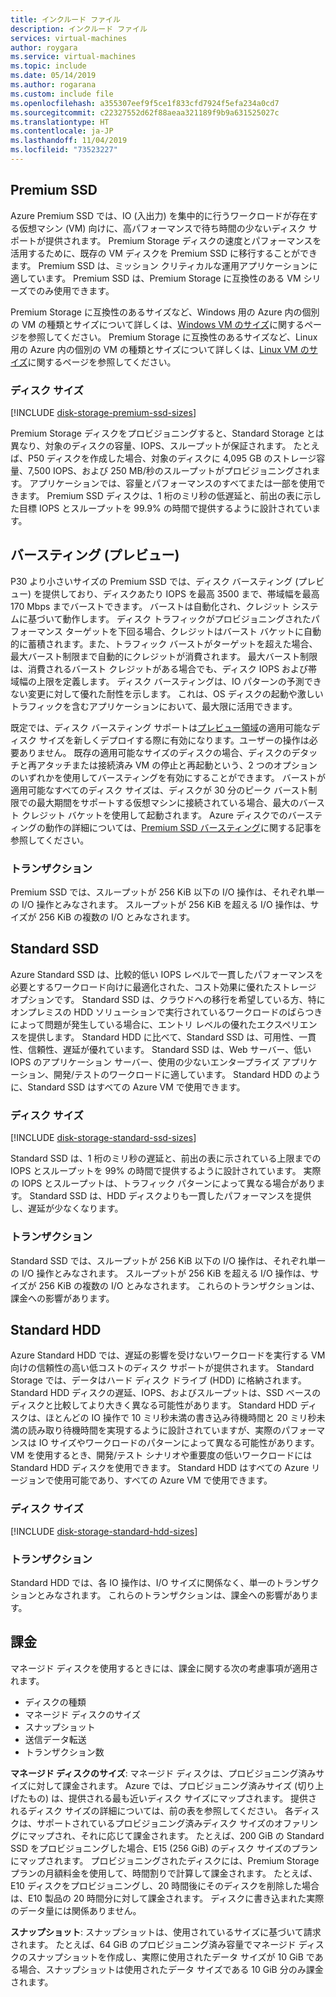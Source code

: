 ```yaml
---
title: インクルード ファイル
description: インクルード ファイル
services: virtual-machines
author: roygara
ms.service: virtual-machines
ms.topic: include
ms.date: 05/14/2019
ms.author: rogarana
ms.custom: include file
ms.openlocfilehash: a355307eef9f5ce1f833cfd7924f5efa234a0cd7
ms.sourcegitcommit: c22327552d62f88aeaa321189f9b9a631525027c
ms.translationtype: HT
ms.contentlocale: ja-JP
ms.lasthandoff: 11/04/2019
ms.locfileid: "73523227"
---
```

## <a name="premium-ssd"></a>Premium SSD

Azure Premium SSD では、IO (入出力) を集中的に行うワークロードが存在する仮想マシン (VM) 向けに、高パフォーマンスで待ち時間の少ないディスク サポートが提供されます。 Premium Storage ディスクの速度とパフォーマンスを活用するために、既存の VM ディスクを Premium SSD に移行することができます。 Premium SSD は、ミッション クリティカルな運用アプリケーションに適しています。 Premium SSD は、Premium Storage に互換性のある VM シリーズでのみ使用できます。

Premium Storage に互換性のあるサイズなど、Windows 用の Azure 内の個別の VM の種類とサイズについて詳しくは、[Windows VM のサイズ](../articles/virtual-machines/windows/sizes.md)に関するページを参照してください。 Premium Storage に互換性のあるサイズなど、Linux 用の Azure 内の個別の VM の種類とサイズについて詳しくは、[Linux VM のサイズ](../articles/virtual-machines/linux/sizes.md)に関するページを参照してください。

### <a name="disk-size"></a>ディスク サイズ
[!INCLUDE [disk-storage-premium-ssd-sizes](disk-storage-premium-ssd-sizes.md)]

Premium Storage ディスクをプロビジョニングすると、Standard Storage とは異なり、対象のディスクの容量、IOPS、スループットが保証されます。 たとえば、P50 ディスクを作成した場合、対象のディスクに 4,095 GB のストレージ容量、7,500 IOPS、および 250 MB/秒のスループットがプロビジョニングされます。 アプリケーションでは、容量とパフォーマンスのすべてまたは一部を使用できます。 Premium SSD ディスクは、1 桁のミリ秒の低遅延と、前出の表に示した目標 IOPS とスループットを 99.9% の時間で提供するように設計されています。

## <a name="bursting-preview"></a>バースティング (プレビュー)

P30 より小さいサイズの Premium SSD では、ディスク バースティング (プレビュー) を提供しており、ディスクあたり IOPS を最高 3500 まで、帯域幅を最高 170 Mbps までバーストできます。 バーストは自動化され、クレジット システムに基づいて動作します。 ディスク トラフィックがプロビジョニングされたパフォーマンス ターゲットを下回る場合、クレジットはバースト バケットに自動的に蓄積されます。また、トラフィック バーストがターゲットを超えた場合、最大バースト制限まで自動的にクレジットが消費されます。 最大バースト制限は、消費されるバースト クレジットがある場合でも、ディスク IOPS および帯域幅の上限を定義します。 ディスク バースティングは、IO パターンの予測できない変更に対して優れた耐性を示します。 これは、OS ディスクの起動や激しいトラフィックを含むアプリケーションにおいて、最大限に活用できます。    

既定では、ディスク バースティング サポートは[プレビュー領域](https://docs.microsoft.com/azure/virtual-machines/linux/disk-bursting#regional-availability)の適用可能なディスク サイズを新しくデプロイする際に有効になります。ユーザーの操作は必要ありません。 既存の適用可能なサイズのディスクの場合、ディスクのデタッチと再アタッチまたは接続済み VM の停止と再起動という、2 つのオプションのいずれかを使用してバースティングを有効にすることができます。 バーストが適用可能なすべてのディスク サイズは、ディスクが 30 分のピーク バースト制限での最大期間をサポートする仮想マシンに接続されている場合、最大のバースト クレジット バケットを使用して起動されます。 Azure ディスクでのバースティングの動作の詳細については、[Premium SSD バースティング](../articles/virtual-machines/linux/disk-bursting.md)に関する記事を参照してください。 

### <a name="transactions"></a>トランザクション

Premium SSD では、スループットが 256 KiB 以下の I/O 操作は、それぞれ単一の I/O 操作とみなされます。 スループットが 256 KiB を超える I/O 操作は、サイズが 256 KiB の複数の I/O とみなされます。

## <a name="standard-ssd"></a>Standard SSD

Azure Standard SSD は、比較的低い IOPS レベルで一貫したパフォーマンスを必要とするワークロード向けに最適化された、コスト効果に優れたストレージ オプションです。 Standard SSD は、クラウドへの移行を希望している方、特にオンプレミスの HDD ソリューションで実行されているワークロードのばらつきによって問題が発生している場合に、エントリ レベルの優れたエクスペリエンスを提供します。 Standard HDD に比べて、Standard SSD は、可用性、一貫性、信頼性、遅延が優れています。 Standard SSD は、Web サーバー、低い IOPS のアプリケーション サーバー、使用の少ないエンタープライズ アプリケーション、開発/テストのワークロードに適しています。 Standard HDD のように、Standard SSD はすべての Azure VM で使用できます。

### <a name="disk-size"></a>ディスク サイズ
[!INCLUDE [disk-storage-standard-ssd-sizes](disk-storage-standard-ssd-sizes.md)]

Standard SSD は、1 桁のミリ秒の遅延と、前出の表に示されている上限までの IOPS とスループットを 99% の時間で提供するように設計されています。 実際の IOPS とスループットは、トラフィック パターンによって異なる場合があります。 Standard SSD は、HDD ディスクよりも一貫したパフォーマンスを提供し、遅延が少なくなります。

### <a name="transactions"></a>トランザクション

Standard SSD では、スループットが 256 KiB 以下の I/O 操作は、それぞれ単一の I/O 操作とみなされます。 スループットが 256 KiB を超える I/O 操作は、サイズが 256 KiB の複数の I/O とみなされます。 これらのトランザクションは、課金への影響があります。

## <a name="standard-hdd"></a>Standard HDD

Azure Standard HDD では、遅延の影響を受けないワークロードを実行する VM 向けの信頼性の高い低コストのディスク サポートが提供されます。 Standard Storage では、データはハード ディスク ドライブ (HDD) に格納されます。 Standard HDD ディスクの遅延、IOPS、およびスループットは、SSD ベースのディスクと比較してより大きく異なる可能性があります。 Standard HDD ディスクは、ほとんどの IO 操作で 10 ミリ秒未満の書き込み待機時間と 20 ミリ秒未満の読み取り待機時間を実現するように設計されていますが、実際のパフォーマンスは IO サイズやワークロードのパターンによって異なる可能性があります。 VM を使用するとき、開発/テスト シナリオや重要度の低いワークロードには Standard HDD ディスクを使用できます。 Standard HDD はすべての Azure リージョンで使用可能であり、すべての Azure VM で使用できます。

### <a name="disk-size"></a>ディスク サイズ
[!INCLUDE [disk-storage-standard-hdd-sizes](disk-storage-standard-hdd-sizes.md)]

### <a name="transactions"></a>トランザクション

Standard HDD では、各 IO 操作は、I/O サイズに関係なく、単一のトランザクションとみなされます。 これらのトランザクションは、課金への影響があります。

## <a name="billing"></a>課金

マネージド ディスクを使用するときには、課金に関する次の考慮事項が適用されます。

- ディスクの種類
- マネージド ディスクのサイズ
- スナップショット
- 送信データ転送
- トランザクション数

**マネージド ディスクのサイズ**: マネージド ディスクは、プロビジョニング済みサイズに対して課金されます。 Azure では、プロビジョニング済みサイズ (切り上げたもの) は、提供される最も近いディスク サイズにマップされます。 提供されるディスク サイズの詳細については、前の表を参照してください。 各ディスクは、サポートされているプロビジョニング済みディスク サイズのオファリングにマップされ、それに応じて課金されます。 たとえば、200 GiB の Standard SSD をプロビジョニングした場合、E15 (256 GiB) のディスク サイズのプランにマップされます。 プロビジョニングされたディスクには、Premium Storage プランの月額料金を使用して、時間割りで計算して課金されます。 たとえば、E10 ディスクをプロビジョニングし、20 時間後にそのディスクを削除した場合は、E10 製品の 20 時間分に対して課金されます。 ディスクに書き込まれた実際のデータ量には関係ありません。

**スナップショット**: スナップショットは、使用されているサイズに基づいて請求されます。 たとえば、64 GiB のプロビジョニング済み容量でマネージド ディスクのスナップショットを作成し、実際に使用されたデータ サイズが 10 GiB である場合、スナップショットは使用されたデータ サイズである 10 GiB 分のみ課金されます。
